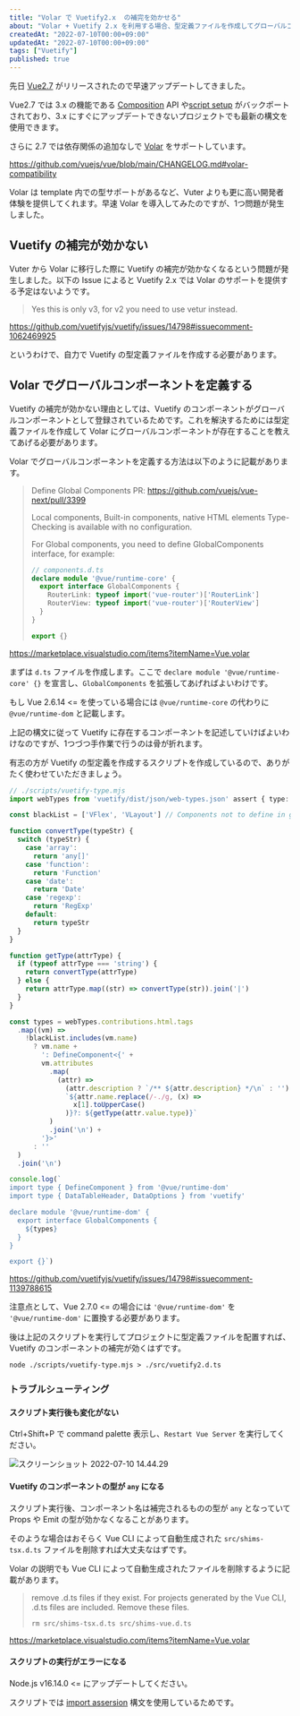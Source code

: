 ```yaml
---
title: "Volar で Vuetify2.x  の補完を効かせる"
about: "Volar + Vuetify 2.x を利用する場合、型定義ファイルを作成してグローバルコンポーネントを定義する必要があります。"
createdAt: "2022-07-10T00:00+09:00"
updatedAt: "2022-07-10T00:00+09:00"
tags: ["Vuetify"]
published: true
---
```

先日 [Vue2.7](https://github.com/vuejs/vue/blob/main/CHANGELOG.md#270-2022-07-01) がリリースされたので早速アップデートしてきました。

Vue2.7 では 3.x の機能である [Composition](https://vuejs.org/guide/extras/composition-api-faq.html) API や[script setup](https://vuejs.org/api/sfc-script-setup.html) がバックポートされており、3.x にすぐにアップデートできないプロジェクトでも最新の構文を使用できます。

さらに 2.7 では依存関係の追加なしで [Volar](https://github.com/johnsoncodehk/volar) をサポートしています。

https://github.com/vuejs/vue/blob/main/CHANGELOG.md#volar-compatibility

Volar は template 内での型サポートがあるなど、Vuter よりも更に高い開発者体験を提供してくれます。早速 Volar を導入してみたのですが、1つ問題が発生しました。

## Vuetify の補完が効かない

Vuter から Volar に移行した際に Vuetify の補完が効かなくなるという問題が発生しました。以下の Issue によると Vuetify 2.x では Volar のサポートを提供する予定はないようです。

> Yes this is only v3, for v2 you need to use vetur instead.

https://github.com/vuetifyjs/vuetify/issues/14798#issuecomment-1062469925

というわけで、自力で Vuetify の型定義ファイルを作成する必要があります。

## Volar でグローバルコンポーネントを定義する

Vuetify の補完が効かない理由としては、Vuetify のコンポーネントがグローバルコンポーネントとして登録されているためです。これを解決するためには型定義ファイルを作成して Volar にグローバルコンポーネントが存在することを教えてあげる必要があります。

Volar でグローバルコンポーネントを定義する方法は以下のように記載があります。

> Define Global Components
> PR: https://github.com/vuejs/vue-next/pull/3399
> 
> Local components, Built-in components, native HTML elements Type-Checking is available with no configuration.
> 
> For Global components, you need to define GlobalComponents interface, for example:
> 
> ```ts
> // components.d.ts
> declare module '@vue/runtime-core' {
>   export interface GlobalComponents {
>     RouterLink: typeof import('vue-router')['RouterLink']
>     RouterView: typeof import('vue-router')['RouterView']
>   }
> }
> 
> export {}
> ```

https://marketplace.visualstudio.com/items?itemName=Vue.volar

まずは `d.ts` ファイルを作成します。ここで `declare module '@vue/runtime-core' {}` を宣言し、`GlobalComponents` を拡張してあげればよいわけです。

もし Vue 2.6.14 <= を使っている場合には `@vue/runtime-core` の代わりに `@vue/runtime-dom` と記載します。

上記の構文に従って Vuetify に存在するコンポーネントを記述していけばよいわけなのですが、1つづつ手作業で行うのは骨が折れます。

有志の方が Vuetify の型定義を作成するスクリプトを作成しているので、ありがたく使わせていただきましょう。

```ts
// ./scripts/vuetify-type.mjs
import webTypes from 'vuetify/dist/json/web-types.json' assert { type: 'json' }

const blackList = ['VFlex', 'VLayout'] // Components not to define in global

function convertType(typeStr) {
  switch (typeStr) {
    case 'array':
      return 'any[]'
    case 'function':
      return 'Function'
    case 'date':
      return 'Date'
    case 'regexp':
      return 'RegExp'
    default:
      return typeStr
  }
}

function getType(attrType) {
  if (typeof attrType === 'string') {
    return convertType(attrType)
  } else {
    return attrType.map((str) => convertType(str)).join('|')
  }
}

const types = webTypes.contributions.html.tags
  .map((vm) =>
    !blackList.includes(vm.name)
      ? vm.name +
        ': DefineComponent<{' +
        vm.attributes
          .map(
            (attr) =>
              (attr.description ? `/** ${attr.description} */\n` : '') +
              `${attr.name.replace(/-./g, (x) =>
                x[1].toUpperCase()
              )}?: ${getType(attr.value.type)}`
          )
          .join('\n') +
        '}>'
      : ''
  )
  .join('\n')

console.log(`
import type { DefineComponent } from '@vue/runtime-dom'
import type { DataTableHeader, DataOptions } from 'vuetify'

declare module '@vue/runtime-dom' {
  export interface GlobalComponents {
    ${types}
  }
}

export {}`)
```

https://github.com/vuetifyjs/vuetify/issues/14798#issuecomment-1139788615

注意点として、Vue 2.7.0 <= の場合には `'@vue/runtime-dom'` を `'@vue/runtime-dom'` に置換する必要があります。

後は上記のスクリプトを実行してプロジェクトに型定義ファイルを配置すれば、Vuetify のコンポーネントの補完が効くはずです。

```
node ./scripts/vuetify-type.mjs > ./src/vuetify2.d.ts
```

### トラブルシューティング

#### スクリプト実行後も変化がない

Ctrl+Shift+P で command palette 表示し、`Restart Vue Server` を実行してください。

![スクリーンショット 2022-07-10 14.44.29](//images.ctfassets.net/in6v9lxmm5c8/01N4gTMe9BSQOcUvneI15F/4b5a274c6dfff14333f8a6f0ef363de2/____________________________2022-07-10_14.44.29.png)

#### Vuetify のコンポーネントの型が `any` になる

スクリプト実行後、コンポーネント名は補完されるものの型が `any` となっていて Props や Emit の型が効かなくなることがあります。

そのような場合はおそらく Vue CLI によって自動生成された `src/shims-tsx.d.ts` ファイルを削除すれば大丈夫なはずです。

Volar の説明でも Vue CLI によって自動生成されたファイルを削除するように記載があります。

> remove .d.ts files if they exist.
> For projects generated by the Vue CLI, .d.ts files are included. Remove these files.
> 
> ```
> rm src/shims-tsx.d.ts src/shims-vue.d.ts
> ```

https://marketplace.visualstudio.com/items?itemName=Vue.volar

#### スクリプトの実行がエラーになる

Node.js v16.14.0 <= にアップデートしてください。

スクリプトでは [import assersion](https://simonplend.com/import-json-in-es-modules/) 構文を使用しているためです。 
